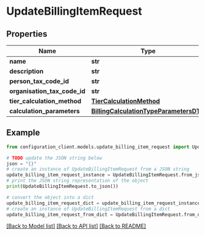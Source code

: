 # UpdateBillingItemRequest


## Properties

Name | Type | Description | Notes
------------ | ------------- | ------------- | -------------
**name** | **str** |  | [optional] 
**description** | **str** |  | [optional] 
**person_tax_code_id** | **str** |  | [optional] 
**organisation_tax_code_id** | **str** |  | [optional] 
**tier_calculation_method** | [**TierCalculationMethod**](TierCalculationMethod.md) |  | [optional] 
**calculation_parameters** | [**BillingCalculationTypeParametersDTO**](BillingCalculationTypeParametersDTO.md) |  | [optional] 

## Example

```python
from configuration_client.models.update_billing_item_request import UpdateBillingItemRequest

# TODO update the JSON string below
json = "{}"
# create an instance of UpdateBillingItemRequest from a JSON string
update_billing_item_request_instance = UpdateBillingItemRequest.from_json(json)
# print the JSON string representation of the object
print(UpdateBillingItemRequest.to_json())

# convert the object into a dict
update_billing_item_request_dict = update_billing_item_request_instance.to_dict()
# create an instance of UpdateBillingItemRequest from a dict
update_billing_item_request_from_dict = UpdateBillingItemRequest.from_dict(update_billing_item_request_dict)
```
[[Back to Model list]](../README.md#documentation-for-models) [[Back to API list]](../README.md#documentation-for-api-endpoints) [[Back to README]](../README.md)


